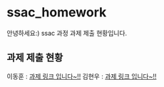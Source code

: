 # ssac_homework

안녕하세요:)
ssac 과정 과제 제출 현황입니다.

## 과제 제출 현황

이동훈 : [과제 링크 입니다~!!](https://www.github.com)
김현우 : [과제 링크 입니다~!!](https://github.com/hyunwoo-developer/ssac_dbsignup)
